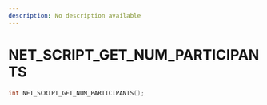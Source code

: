 ```yaml
---
description: No description available 
---
```


# NET_SCRIPT_GET_NUM_PARTICIPANTS

```cpp
int NET_SCRIPT_GET_NUM_PARTICIPANTS();
```